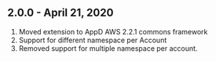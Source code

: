 ## 2.0.0 - April 21, 2020

1. Moved extension to AppD AWS 2.2.1 commons framework
2. Support for different namespace per Account
3. Removed support for multiple namespace per account.
